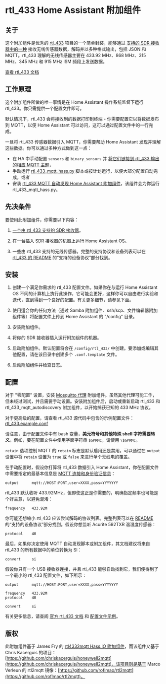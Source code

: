 # rtl_433 Home Assistant 附加组件

## 关于

这个附加组件是优秀的 [rtl_433](https://github.com/merbanan/rtl_433) 项目的一个简单封装，能够通过 [支持的 SDR 接收器中的一种](https://triq.org/rtl_433/HARDWARE.html) 接收无线传感器数据，解码并以多种格式输出，包括 JSON 和 MQTT。rtl_433 理解的无线传感器主要在 433.92 MHz、868 MHz、315 MHz、345 MHz 和 915 MHz ISM 频段上发送数据。

[查看 rtl_433 文档](https://triq.org/rtl_433)

## 工作原理

这个附加组件所做的唯一事情是在 Home Assistant 操作系统监督下运行 rtl_433。你只需提供一个配置文件即可。

默认情况下，rtl_433 会将接收到的数据打印到终端 - 你需要配置它以将数据发布到 MQTT，以便 Home Assistant 可以访问，这可以通过配置文件中的一行完成。

一旦将 rtl_433 传感器数据引入 MQTT，你需要帮助 Home Assistant 发现并理解这些数据。你可以通过多种方式做到这一点：

  * 在 HA 中手动配置 `sensors` 和 `binary_sensors` 并 [将它们链接到 rtl_433 输出的相应 MQTT 主题](https://www.home-assistant.io/integrations/sensor.mqtt/)，
  * 手动运行 [rtl_433_mqtt_hass.py](https://github.com/merbanan/rtl_433/tree/master/examples/rtl_433_mqtt_hass.py) 脚本或按计划运行，以便大部分配置自动完成，或者
  * 安装 [rtl_433 MQTT 自动发现 Home Assistant 附加组件](https://github.com/pbkhrv/rtl_433-hass-addons/tree/main/rtl_433_mqtt_autodiscovery)，该组件会为你运行 rtl_433_mqtt_hass.py。

## 先决条件

要使用此附加组件，你需要以下内容：

 1. [一个由 rtl_433 支持的 SDR 接收器](https://triq.org/rtl_433/HARDWARE.html)。

 2. 在一台插入 SDR 接收器的机器上运行 Home Assistant OS。

 3. 一些由 rtl_433 支持的无线传感器。完整的支持协议和设备列表可以在 [rtl_433 的 README](https://github.com/merbanan/rtl_433/blob/master/README.md) 的“支持的设备协议”部分找到。

## 安装

 1. 创建一个满足你需求的 rtl_433 配置文件。如果你在与运行 Home Assistant OS 不同的计算机上执行此操作，它可能会更好，这样你可以自由进行实验和迭代，直到得到一个良好的配置。有关更多细节，请参见下面。

 2. 使用适合你的任何方法（通过 Samba 附加组件、ssh/scp、文件编辑器附加组件等）将配置文件上传到 Home Assistant 的 "/config" 目录。

 3. 安装附加组件。

 5. 将你的 SDR 接收器插入运行附加组件的机器。

 5. 启动附加组件。默认配置将会在 `/config/rtl_433/` 中创建。要添加或编辑其他配置，请在该目录中创建多个 `.conf.template` 文件。

 6. 启动附加组件并检查日志。

## 配置

对于 "零配置" 设置，安装 [Mosquitto 代理](https://github.com/home-assistant/addons/blob/master/mosquitto/DOCS.md) 附加组件。虽然其他代理可能工作，但未经过测试，并且需要手动设置。安装附加组件后，启动或重新启动 rtl_433 和 rtl_433_mqtt_autodiscovery 附加组件，以开始捕获已知的 433 MHz 协议。

对于更高级的配置，请查看 rtl_433 源代码中包含的示例配置文件：[rtl_433.example.conf](https://github.com/merbanan/rtl_433/blob/master/conf/rtl_433.example.conf)

请注意，由于配置文件中有 bash 变量，**美元符号和其他特殊 shell 字符需要转义**。例如，要在配置文件中使用字面字符串 `$GPRMC`，请使用 `\$GPRMC`。

`retain` 选项控制 MQTT 的 `retain` 标志是默认启用还是禁用。可以通过在 `output` 设置中将 `retain` 设置为 `true` 或 `false` 来进行单个无线电的覆盖。

在手动配置时，假设你打算将 rtl_433 数据引入 Home Assistant，你在配置文件中需要指定的最基本信息是 [MQTT 连接和身份验证信息](https://triq.org/rtl_433/OPERATION.html#mqtt-output)：

```
output      mqtt://HOST:PORT,user=XXXX,pass=YYYYYYY
```

rtl_433 默认收听 433.92MHz，但即使这正是你需要的，明确指定频率也可能是个好主意，以避免混淆：

```
frequency   433.92M
```

你可能还想缩小 rtl_433 应该尝试解码的协议列表。完整列表可以在 [README](https://github.com/merbanan/rtl_433/blob/master/README.md) 的“支持的设备协议”部分找到。假设你想监听 Acurite 592TXR 温湿度传感器：

```
protocol    40
```

最后，如果你决定使用 MQTT 自动发现脚本或附加组件，其文档建议将来自 rtl_433 的所有数据中的单位转换为 SI：

```
convert     si
```

假设你只有一个 USB 接收器连接，并且 rtl_433 能够自动找到它，我们便得到了一个最小的 rtl_433 配置文件，如下所示：

```
output      mqtt://HOST:PORT,user=XXXX,pass=YYYYYYY

frequency   433.92M
protocol    40

convert     si
```

有关更多信息，请查阅 [官方 rtl_433 文档](https://triq.org/rtl_433) 和 [配置文件示例](https://github.com/merbanan/rtl_433/tree/master/conf)。

## 版权

此附加组件基于 James Fry 的 [rtl4332mqtt Hass.IO 附加组件](https://github.com/james-fry/hassio-addons/tree/master/rtl4332mqtt)，而该组件又基于 Chris Kacerguis 的项目：[https://github.com/chriskacerguis/honeywell2mqtt](https://github.com/chriskacerguis/honeywell2mqtt)，该项目则是基于 Marco Verleun 的 rtl2mqtt 镜像：[https://github.com/roflmao/rtl2mqtt](https://github.com/roflmao/rtl2mqtt)。